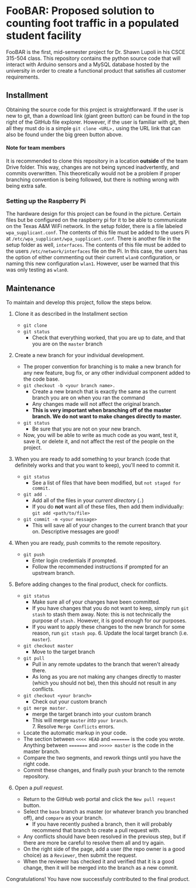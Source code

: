 # FooBAR: Proposed solution to counting foot traffic in a populated student facility

FooBAR is the first, mid-semester project for Dr. Shawn Lupoli in his CSCE 315-504 class. This repository contains the python source code that will interact with Arduino sensors and a MySQL database hosted by the university in order to create a functional product that satisfies all customer requirements.

## Installment
Obtaining the source code for this project is straightforward. If the user is new to git, than a download link (giant green button) can be found in the top right of the GitHub file explorer. However, if the user is familiar with git, then all they must do is a simple `git clone <URL>,` using the URL link that can also be found under the big green button above.

#### Note for team members
It is recommended to clone this repository in a location <b>outside</b> of the team Drive folder. This way, changes are not being synced inadvertently, and commits overwritten. This theoretically would not be a problem if proper branching convention is being followed, but there is nothing wrong with being extra safe.

### Setting up the Raspberry Pi
The hardware design for this project can be found in the picture. Certain files but be configured on the raspberry pi for it to be able to communicate on the Texas A&M WiFi network. In the setup folder,
there is a file labeled `wpa_supplicant.conf`. The contents of this file must be added to the users Pi at `/etc/wpa_supplicant/wpa_supplicant.conf`. There is another file in the setup folder as well,
`interfaces`. The contents of this file must be added to the users `/etc/network/interfaces` file on the Pi. In this case, the users has the option of either commenting out their current `wlan0`
configuration, or naming this new configuration `wlan1`. However, user be warned that this was only testing as `wlan0`.

## Maintenance
   To maintain and develop this project, follow the steps below.
   1. Clone it as described in the Installment section
      * `git clone`
      * `git status`
         * Check that everything worked, that you are up to date, and that you are on the `master` branch

   2. Create a new branch for your individual development.<br/>
      * The proper convention for branching is to make a new branch for any new feature, bug fix, or any other individual component added to the code base.<br/>
      * `git checkout -b <your branch name>.`
         * Create a new branch that is exactly the same as the current branch you are on when you ran the command
         * Any changes made will not affect the original branch. 
         * <b> This is very important when branching off of the master branch. We do not want to make changes directly to master. </b> 
      * `git status` 
         * Be sure that you are not on your new branch. 
      * Now, you will be able to write as much code as you want, test it, save it, or delete it, and not affect the rest of the people on the project. <br/>
   3. When you are ready to add something to your branch (code that definitely works and that you want to keep), you'll need to commit it.
      * `git status`
         * See a list of files that have been modified, but `not staged for commit.` 
      * `git add .` 
         * Add all of the files in your <i>current directory</i> (`.`) 
         * If you do <b>not</b> want all of these files, then add them individually: 
               `git add <path/to/file>`<br/>
      * `git commit -m <your message>`
         * This will save all of your changes to the current branch that your on. Descriptive messages are good!
   4. When you are ready, push commits to the remote repository.
      * `git push` 
         * Enter login credentials if prompted.
         * Follow the recommended instructions if prompted for an upstream branch.<br/>
   5. Before adding changes to the final product, check for conflicts.
      * `git status`
         * Make sure all of your changes have been committed.
         * If you have changes that you do not want to keep, simply run `git stash` to stash them away. Note: this is not technically the purpose of `stash.` However, it is good enough for our purposes. 
         * If you want to apply these changes to the new branch for some reason, run `git stash pop`. 
    6. Update the local target branch (i.e. `master`).
       * `git checkout master`
          * Move to the target branch
       * `git pull`
          * Pull in any remote updates to the branch that weren't already there.
          * As long as you are not making any changes directly to master (which you should not be), then this should not result in any conflicts. 
       * `git checkout <your branch>`
          * Check out your custom branch
       * `git merge master.`
          * merge the target branch into your custom branch 
          * This will merge `master` <i>into</i> `your branch`.<br/>
    7. Resolve `Merge Conflicts` errors.
       * Locate the automatic markup in your code. 
       * The section between `<<<< HEAD` and `=======` is the code you wrote. Anything between `=======` and `>>>>> master` is the code in the master branch.
       * Compare the two segments, and rework things until you have the right code. 
       * Commit these changes, and finally push your branch to the remote repository.
   8. Open a <i>pull request</i>. 
      * Return to the GitHub web portal and click the `New pull request` button. 
      * Select the `base` branch as master (or whatever branch you branched off), and `compare` as your branch.
         * If you have recently pushed a branch, then it will probably recommend that branch to create a pull request with.
      * Any conflicts should have been resolved in the previous step, but if there are more be careful to resolve them all and try again. 
      * On the right side of the page, add a user (the repo owner is a good choice) as a `Reviewer`, then submit the request. 
      * When the reviewer has checked it and verified that it is a good change, then it will be merged into the branch as a new commit. 
      
Congratulations! You have now successfuly contributed to the final product.
